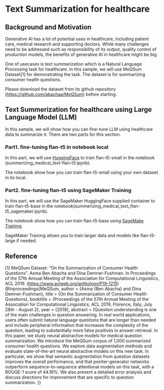 # Text Summarization for healthcare
## Background and Motivation
Generative AI has a lot of potential uses in healthcare, including patient care, medical research and supporting doctors.
While many challenges need to be addressed such as responsibility of its output, quality control of production models, the benefits of generative AI in healthcare might be big.

One of usecases is text summarization which is a Natural Language Processing task for healthcare.
In this sample, we will use MeQSum Dataset[1] for demonstrating the task.
The dataset is for summarizing consumer health questions.

Please download the dataset from its github repository (https://github.com/abachaa/MeQSum) before starting.

## Text Summerization for healthcare using Large Language Model (LLM)
In this sample, we will show how you can fine-tune LLM using healthcare data to summarize it.
There are two parts for this section.

### Part1. fine-tuning flan-t5 in notebook local
In this part, we will use [HuggingFace](https://huggingface.co/) to train flan-t5-small in the notebook (summerizing_medical_text-flan-t5.ipynb).

The notebook show how you can train flan-t5-small using your own dataset in its local.

### Part2. fine-tuning flan-t5 using SageMaker Training
In this part, we will use the SageMaker HuggingFace supplied container to train flan-t5-base in the notebook(summerizing_medical_text_flan-t5_sagemaker.ipynb).

The notebook show how you can train flan-t5-base using [SageMake Training](https://docs.aws.amazon.com/sagemaker/latest/dg/how-it-works-training.html).

SageMaker Training allows you to train larger data and models like flan-t5-large if needed. 

## Reference
[1] MeQSum Dataset: "On the Summarization of Consumer Health Questions". Asma Ben Abacha and Dina Demner-Fushman. In Proceedings of the 57th Annual Meeting of the Association for Computational Linguistics, ACL 2019. (https://www.aclweb.org/anthology/P19-1215)  
@Inproceedings{MeQSum, author = {Asma {Ben Abacha} and Dina Demner-Fushman}, title = {On the Summarization of Consumer Health Questions}, booktitle = {Proceedings of the 57th Annual Meeting of the Association for Computational Linguistics, ACL 2019, Florence, Italy, July 28th - August 2}, year = {2019}, abstract = {Question understanding is one of the main challenges in question answering. In real world applications, users often submit natural language questions that are longer than needed and include peripheral information that increases the complexity of the question, leading to substantially more false positives in answer retrieval. In this paper, we study neural abstractive models for medical question summarization. We introduce the MeQSum corpus of 1,000 summarized consumer health questions. We explore data augmentation methods and evaluate state-of-the-art neural abstractive models on this new task. In particular, we show that semantic augmentation from question datasets improves the overall performance, and that pointer-generator networks outperform sequence-to-sequence attentional models on this task, with a ROUGE-1 score of 44.16%. We also present a detailed error analysis and discuss directions for improvement that are specific to question summarization. }}
